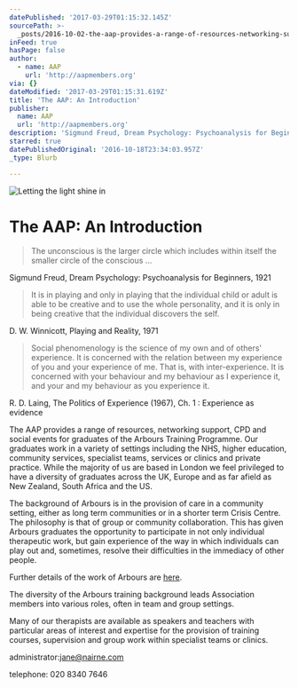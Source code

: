```yaml
---
datePublished: '2017-03-29T01:15:32.145Z'
sourcePath: >-
  _posts/2016-10-02-the-aap-provides-a-range-of-resources-networking-support-c.md
inFeed: true
hasPage: false
author:
  - name: AAP
    url: 'http://aapmembers.org'
via: {}
dateModified: '2017-03-29T01:15:31.619Z'
title: 'The AAP: An Introduction'
publisher:
  name: AAP
  url: 'http://aapmembers.org'
description: 'Sigmund Freud, Dream Psychology: Psychoanalysis for Beginners, 1921'
starred: true
datePublishedOriginal: '2016-10-18T23:34:03.957Z'
_type: Blurb

---
```

![Letting the light shine in](https://the-grid-user-content.s3-us-west-2.amazonaws.com/b6351b41-f42f-46b6-8e52-0da2fe12f872.jpg)

# The AAP: An Introduction

> The unconscious is the larger circle which includes within itself the smaller circle of the conscious ... 

Sigmund Freud, Dream Psychology: Psychoanalysis for Beginners, 1921

> It is in playing and only in playing that the individual child or adult is able to be creative and to use the whole personality, and it is only in being creative that the individual discovers the self.

D. W. Winnicott, Playing and Reality, 1971

> Social phenomenology is the science of my own and of others' experience. It is concerned with the relation between my experience of you and your experience of me. That is, with inter-experience. It is concerned with your behaviour and my behaviour as I experience it, and your and my behaviour as you experience it.

R. D. Laing, The Politics of Experience (1967), Ch. 1 : Experience as evidence

The AAP provides a range of resources, networking support, CPD and social events for graduates of the Arbours Training Programme. Our graduates work in a variety of settings including the NHS, higher education, community services, specialist teams, services or clinics and private practice. While the majority of us are based in London we feel privileged to have a diversity of graduates across the UK, Europe and as far afield as New Zealand, South Africa and the US.

The background of Arbours is in the provision of care in a community setting, either as long term communities or in a shorter term Crisis Centre. The philosophy is that of group or community collaboration. This has given Arbours graduates the opportunity to participate in not only individual therapeutic work, but gain experience of the way in which individuals can play out and, sometimes, resolve their difficulties in the immediacy of other people.

Further details of the work of Arbours are [here][0].

The diversity of the Arbours training background leads Association members into various roles, often in team and group settings.

Many of our therapists are available as speakers and teachers with particular areas of interest and expertise for the provision of training courses, supervision and group work within specialist teams or clinics.

administrator:jane@nairne.com

telephone: 020 8340 7646

[0]: http://arboursassociation.org/ "The Arbours Association"